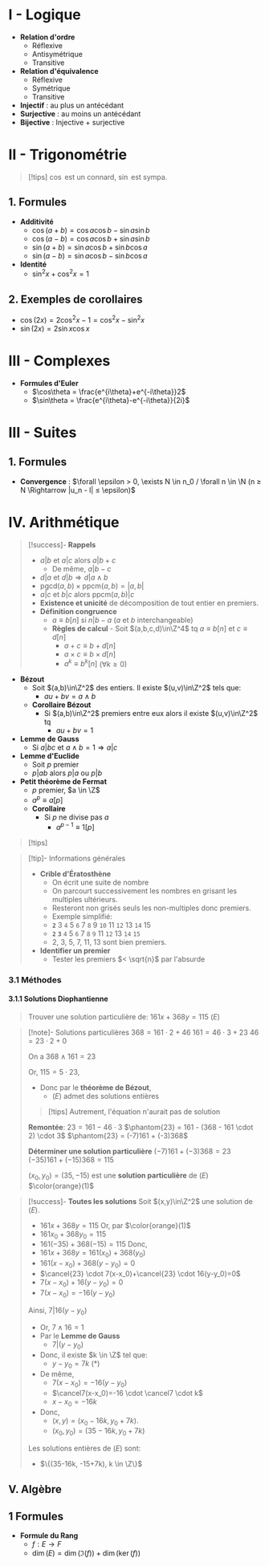 $\newcommand{\Z}{\mathbb{Z}}\newcommand{\N}{\mathbb{N}}$
# I - Logique

- **Relation d'ordre**
	- Réflexive
	- Antisymétrique
	- Transitive
- **Relation d'équivalence**
	- Réflexive
	- Symétrique
	- Transitive
- **Injectif** : au plus un antécédant
- **Surjective** : au moins un antécédant
- **Bijective** : Injective + surjective

# II - Trigonométrie

> [!tips]
> $\cos$ est un connard, $\sin$ est sympa.


## 1. Formules 

- **Additivité**
	- $\cos(a+b) = \cos a \cos b - \sin a \sin b$
	- $\cos(a-b) = \cos a \cos b + \sin a \sin b$
	- $\sin(a+b) = \sin a \cos b + \sin b \cos a$
	- $\sin(a-b) = \sin a \cos b - \sin b \cos a$
- **Identité**
	- $\sin^2x+\cos^2x=1$

## 2. Exemples de corollaires

- $\cos(2x) = 2\cos^2x-1 = \cos^2x-\sin^2x$
- $\sin(2x) = 2\sin x\cos x$ 


# III - Complexes

- **Formules d'Euler**
	- $\cos\theta = \frac{e^{i\theta}+e^{-i\theta}}2$
	- $\sin\theta = \frac{e^{i\theta}-e^{-i\theta}}{2i}$

# III - Suites
## 1. Formules

- **Convergence** : $\forall \epsilon > 0, \exists N \in n_0 / \forall n \in \N (n ≥ N \Rightarrow |u_n - l| ≤ \epsilon)$

# IV. Arithmétique

> [!success]- **Rappels**
>- $a|b$ et $a|c$ alors $a|b+c$
>	- De même, $a|b-c$
>- $d|a$ et $d|b \Rightarrow d|a \wedge b$ 
>- $\text{pgcd}(a,b) \times \text{ppcm}(a,b)=|a,b|$
>- $a|c$ et $b|c$ alors $\text{ppcm}(a,b)|c$
>- **Existence et unicité** de décomposition de tout entier en premiers.
>- **Définition congruence**
>	-  $a \equiv b[n]$ si $n|b-a$ ($a$ et $b$ interchangeable)
>	- **Règles de calcul** - Soit $(a,b,c,d)\in\Z^4$ tq $a\equiv b[n]$ et $c\equiv d[n]$
>		- $a+c \equiv b+d[n]$
>		- $a \times c \equiv b \times d[n]$
>		- $a^k \equiv b^k[n]$ ($\forall k ≥ 0$)

- **Bézout**
	- Soit $(a,b)\in\Z^2$ des entiers. Il existe $(u,v)\in\Z^2$ tels que:
		- $au + bv = a \wedge b$
	- **Corollaire Bézout**
		- Si $(a,b)\in\Z^2$ premiers entre eux alors il existe $(u,v)\in\Z^2$ tq
			- $au+bv = 1$
- **Lemme de Gauss**
	- Si $a|bc$ et $a \wedge b = 1 \Rightarrow a|c$ 
- **Lemme d'Euclide**
	- Soit $p$ premier
	- $p | ab$ alors $p|a$ ou $p|b$
- **Petit théorème de Fermat**
	- $p$ premier, $a \in \Z$
	- $a^p \equiv a[p]$
	- **Corollaire**
		- Si $p$ ne divise pas $a$
			- $a^{p-1}\equiv 1[p]$

> [!tips]

> [!tip]- Informations générales
>- **Crible d'Ératosthène**
>	- On écrit une suite de nombre
>	- On parcourt successivement les nombres en grisant les multiples ultérieurs.
>	- Resteront non grisés seuls les non-multiples donc premiers.
>	- Exemple simplifié:
>	- **`2`** 3 `4` 5 `6` 7 `8` 9 `10` 11 `12` 13 `14` 15
>	- **`2`** **`3`** `4` 5 `6` 7 `8` `9` 11 `12` 13 `14` `15`
>	- 2, 3, 5, 7, 11, 13 sont bien premiers.
> - **Identifier un premier**
>	- Tester les premiers $< \sqrt{n}$ par l'absurde

### 3.1 Méthodes

#### 3.1.1 Solutions Diophantienne

> Trouver une solution particulière de:
> $161x+368y=115$ $(E)$

> [!note]- Solutions particulières
> $368 = 161 \cdot 2 + 46$
> $161 = 46 \cdot 3 + 23$
> $46 = 23 \cdot 2 + 0$
> 
> On a $368 \wedge 161 = 23$
> 
> Or, $115 = 5 \cdot 23$,
> - Donc par le **théorème de Bézout**,
> 	- $(E)$ admet des solutions entières
> 
> > [!tips]
> > Autrement, l'équation n'aurait pas de solution
> 
> **Remontée**:
> $23 = 161 - 46 \cdot 3$
> $\phantom{23} = 161 - (368 - 161 \cdot 2) \cdot 3$
> $\phantom{23} = (-7)161 + (-3)368$
> 
> **Déterminer une solution particulière**
> $(-7)161 + (-3)368 = 23$
> $(-35)161 + (-15)368 = 115$
> 
> $(x_0, y_0) = (35, -15)$ est une **solution particulière** de $(E)$ $\color{orange}(1)$


> [!success]- **Toutes les solutions**
> Soit $(x,y)\in\Z^2$ une solution de $(E)$.
> - $161x+368y=115$
> Or, par $\color{orange}(1)$
> - $161x_0+368y_0=115$
> - $161(-35)+368(-15)=115$
> Donc,
> - $161x+368y = 161(x_0)+368(y_0)$
> - $161(x-x_0)+368(y-y_0)=0$
> - $\cancel{23} \cdot 7(x-x_0)+\cancel{23} \cdot 16(y-y_0)=0$ 
> - $7(x-x_0)+16(y-y_0)=0$
> - $7(x-x_0)=-16(y-y_0)$
> 
> Ainsi, $7|16(y-y_0)$
> - Or, $7 \wedge 16 = 1$
> - Par le **Lemme de Gauss**
> 	- $7|(y-y_0)$
> - Donc, il existe $k \in \Z$ tel que:
> 	- $y-y_0=7k$ $(*)$
> - De même,
> 	- $7(x-x_0)=-16(y-y_0)$
> 	- $\cancel7(x-x_0)=-16 \cdot \cancel7 \cdot k$
> 	- $x-x_0=-16k$
> - Donc,
> 	- $(x,y)=(x_0-16k, y_0+7k)$.
> 	- $(x_0, y_0) = (35 - 16k, y_0+7k)$
> 
> Les solutions entières de $(E)$ sont:
> - $\{(35-16k, -15+7k), k \in \Z\}$

## V. Algèbre

## 1 Formules

- **Formule du Rang**
	- $f:E\to F$
	- $\dim(E) = \dim(\Im(f)) + \dim(\ker(f))$
